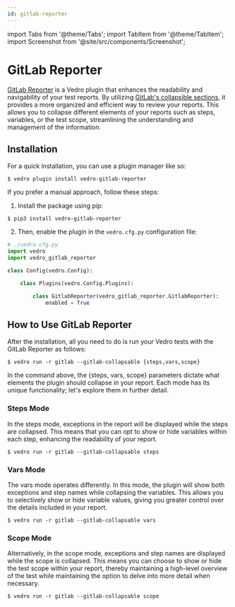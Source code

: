```yaml
---
id: gitlab-reporter
---
```


import Tabs from '@theme/Tabs';
import TabItem from '@theme/TabItem';
import Screenshot from '@site/src/components/Screenshot';

# GitLab Reporter

[GitLab Reporter](https://pypi.org/project/vedro-gitlab-reporter/) is a Vedro plugin that enhances the readability and navigability of your test reports. By utilizing [GitLab's collapsible sections](https://docs.gitlab.com/ee/ci/jobs/#custom-collapsible-sections), it provides a more organized and efficient way to review your reports. This allows you to collapse different elements of your reports such as steps, variables, or the test scope, streamlining the understanding and management of the information.

## Installation

<Tabs>
  <TabItem value="quick" label="Quick" default>

For a quick installation, you can use a plugin manager like so:

```shell
$ vedro plugin install vedro-gitlab-reporter
```

  </TabItem>
  <TabItem value="manual" label="Manual">

If you prefer a manual approach, follow these steps:

1. Install the package using pip:

```shell
$ pip3 install vedro-gitlab-reporter
```

2. Then, enable the plugin in the `vedro.cfg.py` configuration file:

```python
# ./vedro.cfg.py
import vedro
import vedro_gitlab_reporter

class Config(vedro.Config):

    class Plugins(vedro.Config.Plugins):

        class GitlabReporter(vedro_gitlab_reporter.GitlabReporter):
            enabled = True
```

  </TabItem>
</Tabs>

## How to Use GitLab Reporter

After the installation, all you need to do is run your Vedro tests with the GitLab Reporter as follows:

```shell
$ vedro run -r gitlab --gitlab-collapsable {steps,vars,scope}
```

In the command above, the {steps, vars, scope} parameters dictate what elements the plugin should collapse in your report. Each mode has its unique functionality; let's explore them in further detail.

### Steps Mode

In the steps mode, exceptions in the report will be displayed while the steps are collapsed. This means that you can opt to show or hide variables within each step, enhancing the readability of your report.

```shell
$ vedro run -r gitlab --gitlab-collapsable steps
```

### Vars Mode

The vars mode operates differently. In this mode, the plugin will show both exceptions and step names while collapsing the variables. This allows you to selectively show or hide variable values, giving you greater control over the details included in your report.

```shell
$ vedro run -r gitlab --gitlab-collapsable vars
```

### Scope Mode

Alternatively, in the scope mode, exceptions and step names are displayed while the scope is collapsed. This means you can choose to show or hide the test scope within your report, thereby maintaining a high-level overview of the test while maintaining the option to delve into more detail when necessary.

```shell
$ vedro run -r gitlab --gitlab-collapsable scope
```
